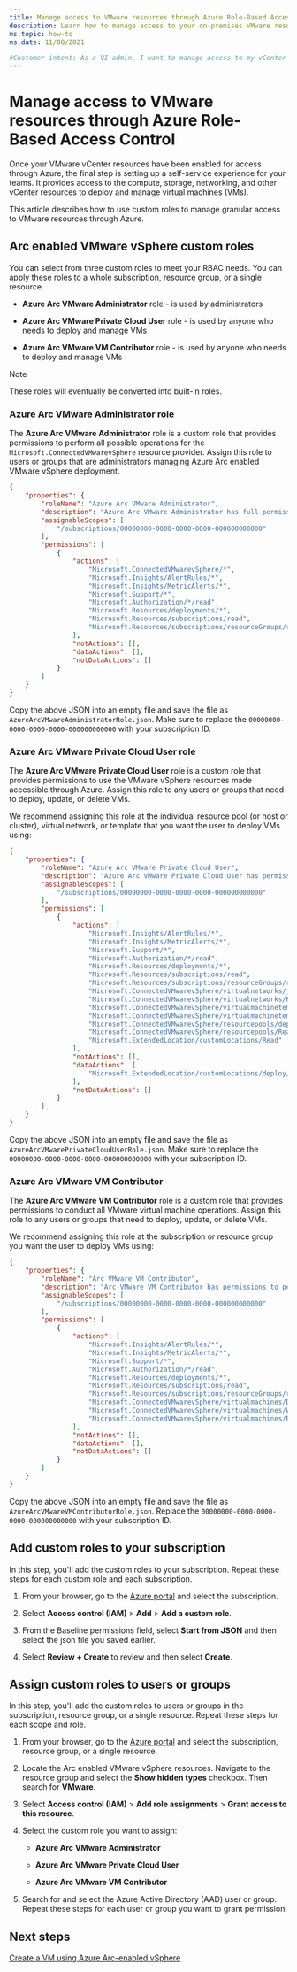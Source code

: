 ```yaml
---
title: Manage access to VMware resources through Azure Role-Based Access Control
description: Learn how to manage access to your on-premises VMware resources through Azure Role-Based Access Control (RBAC). 
ms.topic: how-to
ms.date: 11/08/2021

#Customer intent: As a VI admin, I want to manage access to my vCenter resources in Azure so that I can keep environments secure
---
```


# Manage access to VMware resources through Azure Role-Based Access Control

Once your VMware vCenter resources have been enabled for access through Azure, the final step is setting up a self-service experience for your teams. It provides access to the compute, storage, networking, and other vCenter resources to deploy and manage virtual machines (VMs).

This article describes how to use custom roles to manage granular access to VMware resources through Azure.

## Arc enabled VMware vSphere custom roles

You can select from three custom roles to meet your RBAC needs. You can apply these roles to a whole subscription, resource group, or a single resource.

- **Azure Arc VMware Administrator** role - is used by administrators

- **Azure Arc VMware Private Cloud User** role - is used by anyone who needs to deploy and manage VMs

- **Azure Arc VMware VM Contributor** role - is used by anyone who needs to deploy and manage VMs

>[!NOTE]
>These roles will eventually be converted into built-in roles.

### Azure Arc VMware Administrator role

The **Azure Arc VMware Administrator** role is a custom role that provides permissions to perform all possible operations for the `Microsoft.ConnectedVMwarevSphere` resource provider. Assign this role to users or groups that are administrators managing Azure Arc enabled VMware vSphere deployment.

```json
{
    "properties": {
        "roleName": "Azure Arc VMware Administrator",
        "description": "Azure Arc VMware Administrator has full permissions to connect new vCenter instances to Azure and decide which resource pools, networks and templates can be used by developers, and also create, update and delete VMs",
        "assignableScopes": [
            "/subscriptions/00000000-0000-0000-0000-000000000000"
        ],
        "permissions": [
            {
                "actions": [
                    "Microsoft.ConnectedVMwarevSphere/*",
                    "Microsoft.Insights/AlertRules/*",
                    "Microsoft.Insights/MetricAlerts/*",
                    "Microsoft.Support/*",
                    "Microsoft.Authorization/*/read",
                    "Microsoft.Resources/deployments/*",
                    "Microsoft.Resources/subscriptions/read",
                    "Microsoft.Resources/subscriptions/resourceGroups/read"
                ],
                "notActions": [],
                "dataActions": [],
                "notDataActions": []
            }
        ]
    }
}
```

Copy the above JSON into an empty file and save the file as `AzureArcVMwareAdministratorRole.json`. Make sure to replace the `00000000-0000-0000-0000-000000000000` with your subscription ID.

### Azure Arc VMware Private Cloud User role

The **Azure Arc VMware Private Cloud User** role is a custom role that provides permissions to use the VMware vSphere resources made accessible through Azure. Assign this role to any users or groups that need to deploy, update, or delete VMs.

We recommend assigning this role at the individual resource pool (or host or cluster), virtual network, or template that you want the user to deploy VMs using:

```json
{
    "properties": {
        "roleName": "Azure Arc VMware Private Cloud User",
        "description": "Azure Arc VMware Private Cloud User has permissions to use the VMware cloud resources to deploy VMs.",
        "assignableScopes": [
            "/subscriptions/00000000-0000-0000-0000-000000000000"
        ],
        "permissions": [
            {
                "actions": [
                    "Microsoft.Insights/AlertRules/*",
                    "Microsoft.Insights/MetricAlerts/*",
                    "Microsoft.Support/*",
                    "Microsoft.Authorization/*/read",
                    "Microsoft.Resources/deployments/*",
                    "Microsoft.Resources/subscriptions/read",
                    "Microsoft.Resources/subscriptions/resourceGroups/read",
                    "Microsoft.ConnectedVMwarevSphere/virtualnetworks/join/action",
                    "Microsoft.ConnectedVMwarevSphere/virtualnetworks/Read",
                    "Microsoft.ConnectedVMwarevSphere/virtualmachinetemplates/clone/action",
                    "Microsoft.ConnectedVMwarevSphere/virtualmachinetemplates/Read",
                    "Microsoft.ConnectedVMwarevSphere/resourcepools/deploy/action",
                    "Microsoft.ConnectedVMwarevSphere/resourcepools/Read",
                    "Microsoft.ExtendedLocation/customLocations/Read"
                ],
                "notActions": [],
                "dataActions": [
                    "Microsoft.ExtendedLocation/customLocations/deploy/action"
                ],
                "notDataActions": []
            }
        ]
    }
}
```

Copy the above JSON into an empty file and save the file as `AzureArcVMwarePrivateCloudUserRole.json`. Make sure to replace the `00000000-0000-0000-0000-000000000000` with your subscription ID.

### Azure Arc VMware VM Contributor

The **Azure Arc VMware VM Contributor** role is a custom role that provides permissions to conduct all VMware virtual machine operations. Assign this role to any users or groups that need to deploy, update, or delete VMs.

We recommend assigning this role at the subscription or resource group you want the user to deploy VMs using:

```json
{
    "properties": {
        "roleName": "Arc VMware VM Contributor",
        "description": "Arc VMware VM Contributor has permissions to perform all actions to update ",
        "assignableScopes": [
            "/subscriptions/00000000-0000-0000-0000-000000000000"
        ],
        "permissions": [
            {
                "actions": [
                    "Microsoft.Insights/AlertRules/*",
                    "Microsoft.Insights/MetricAlerts/*",
                    "Microsoft.Support/*",
                    "Microsoft.Authorization/*/read",
                    "Microsoft.Resources/deployments/*",
                    "Microsoft.Resources/subscriptions/read",
                    "Microsoft.Resources/subscriptions/resourceGroups/read",
                    "Microsoft.ConnectedVMwarevSphere/virtualmachines/Delete",
                    "Microsoft.ConnectedVMwarevSphere/virtualmachines/Write",
                    "Microsoft.ConnectedVMwarevSphere/virtualmachines/Read"
                ],
                "notActions": [],
                "dataActions": [],
                "notDataActions": []
            }
        ]
    }
}
```

Copy the above JSON into an empty file and save the file as `AzureArcVMwareVMContributorRole.json`. Replace the `00000000-0000-0000-0000-000000000000` with your subscription ID.

## Add custom roles to your subscription

In this step, you'll add the custom roles to your subscription. Repeat these steps for each custom role and each subscription.

1. From your browser, go to the [Azure portal](https://portal.azure.com) and select the subscription.

1. Select **Access control (IAM)** > **Add** > **Add a custom role**.

1. From the Baseline permissions field, select **Start from JSON** and then select the json file you saved earlier. 

1. Select **Review + Create** to review and then select **Create**.

## Assign custom roles to users or groups

In this step, you'll add the custom roles to users or groups in the subscription, resource group, or a single resource.  Repeat these steps for each scope and role.

1. From your browser, go to the [Azure portal](https://portal.azure.com) and select the subscription, resource group, or a single resource.

1. Locate the Arc enabled VMware vSphere resources. Navigate to the resource group and select the **Show hidden types** checkbox. Then search for **VMware**.

1. Select **Access control (IAM)** > **Add role assignments** > **Grant access to this resource**.

1. Select the custom role you want to assign:

   - **Azure Arc VMware Administrator**

   - **Azure Arc VMware Private Cloud User**

   - **Azure Arc VMware VM Contributor**

1. Search for and select the Azure Active Directory (AAD) user or group.  Repeat these steps for each user or group you want to grant permission.

## Next steps

[Create a VM using Azure Arc-enabled vSphere](quick-start-create-a-vm.md)
